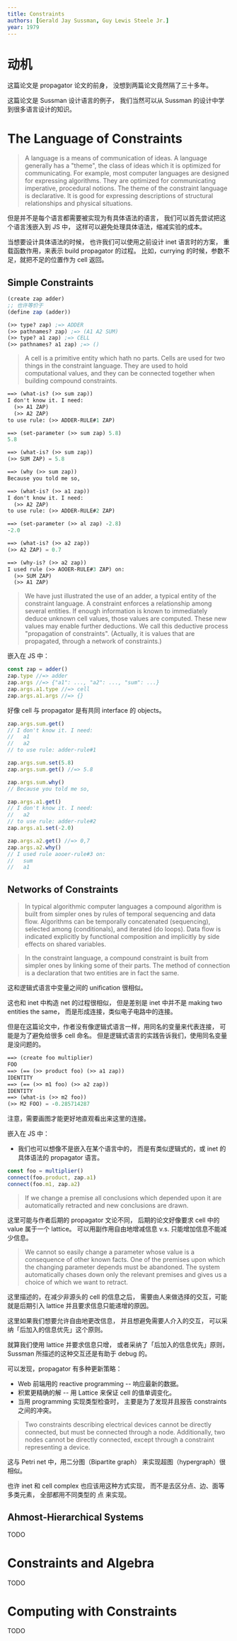 ```yaml
---
title: Constraints
authors: [Gerald Jay Sussman, Guy Lewis Steele Jr.]
year: 1979
---
```


# 动机

这篇论文是 propagator 论文的前身，
没想到两篇论文竟然隔了三十多年。

这篇论文是 Sussman 设计语言的例子，
我们当然可以从 Sussman 的设计中学到很多语言设计的知识。

# The Language of Constraints

> A language is a means of communication of ideas.  A language
> generally has a "theme", the class of ideas which it is optimized
> for communicating. For example, most computer languages are designed
> for expressing algorithms. They are optimized for communicating
> imperative, procedural notions. The theme of the constraint language
> is declarative. It is good for expressing descriptions of structural
> relationships and physical situations.

但是并不是每个语言都需要被实现为有具体语法的语言，
我们可以首先尝试把这个语言浅嵌入到 JS 中，
这样可以避免处理具体语法，缩减实验的成本。

当想要设计具体语法的时候，
也许我们可以使用之前设计 inet 语言时的方案，
重载函数作用，来表示 build propagator 的过程。
比如，currying 的时候，参数不足，就把不足的位置作为 cell 返回。

## Simple Constraints

```scheme
(create zap adder)
;; 也许等价于
(define zap (adder))

(>> type? zap) ;=> ADDER
(>> pathnames? zap) ;=> (A1 A2 SUM)
(>> type? a1 zap) ;=> CELL
(>> pathnames? a1 zap) ;=> ()
```

> A cell is a primitive entity which hath no parts. Cells are used for
> two things in the constraint language.  They are used to hold
> computational values, and they can be connected together when
> building compound constraints.

```scheme
==> (what-is? (>> sum zap))
I don't know it. I need:
  (>> A1 ZAP)
  (>> A2 ZAP)
to use rule: (>> ADDER-RULE#1 ZAP)

==> (set-parameter (>> sum zap) 5.8)
5.8

==> (what-is? (>> sum zap))
(>> SUM ZAP) = 5.8

==> (why (>> sum zap))
Because you told me so,

==> (what-is? (>> a1 zap))
I don't know it. I need:
  (>> A2 ZAP)
to use rule: (>> ADDER-RULE#2 ZAP)

==> (set-parameter (>> al zap) -2.8)
-2.0

==> (what-is? (>> a2 zap))
(>> A2 ZAP) = 0.7

==> (why-is? (>> a2 zap))
I used rule (>> AOOER-RULE#3 ZAP) on:
  (>> SUM ZAP)
  (>> A1 ZAP)
```

> We have just illustrated the use of an adder, a typical entity of
> the constraint language. A constraint enforces a relationship among
> several entities. If enough information is known to immediately
> deduce unknown cell values, those values are computed. These new
> values may enable further deductions. We call this deductive process
> "propagation of constraints". (Actually, it is values that are
> propagated, through a network of constraints.)

嵌入在 JS 中：

```typescript
const zap = adder()
zap.type //=> adder
zap.args //=> {"a1": ..., "a2": ..., "sum": ...}
zap.args.a1.type //=> cell
zap.args.a1.args //=> {}
```

好像 cell 与 propagator 是有共同 interface 的 objects。

```typescript
zap.args.sum.get()
// I don't know it. I need:
//   a1
//   a2
// to use rule: adder-rule#1

zap.args.sum.set(5.8)
zap.args.sum.get() //=> 5.8

zap.args.sum.why()
// Because you told me so,

zap.args.a1.get()
// I don't know it. I need:
//   a2
// to use rule: adder-rule#2
zap.args.a1.set(-2.0)

zap.args.a2.get() //=> 0,7
zap.args.a2.why()
// I used rule aooer-rule#3 on:
//   sum
//   a1
```

## Networks of Constraints

> In typical algorithmic computer languages a
> compound algorithm is built from simpler ones by rules
> of temporal sequencing and data flow. Algorithms can
> be temporally concatenated (sequencing), selected among
> (conditionals), and iterated (do loops). Data flow is
> indicated explicitly by functional composition and
> implicitly by side effects on shared variables.

> In the constraint language, a compound constraint is
> built from simpler ones by linking some of their parts.
> The method of connection is a declaration that two
> entities are in fact the same.


这和逻辑式语言中变量之间的 unification 很相似。

这也和 inet 中构造 net 的过程很相似，
但是差别是 inet 中并不是 making two entities the same，
而是形成连接，类似电子电路中的连接。

但是在这篇论文中，作者没有像逻辑式语言一样，用同名的变量来代表连接，
可能是为了避免给很多 cell 命名。
但是逻辑式语言的实践告诉我们，使用同名变量是没问题的。

```scheme
==> (create foo multiplier)
FOO
==> (== (>> product foo) (>> a1 zap))
IDENTITY
==> (== (>> m1 foo) (>> a2 zap))
IDENTITY
==> (what-is (>> m2 foo))
(>> M2 FOO) = -0.285714287
```

注意，需要画图才能更好地直观看出来这里的连接。

嵌入在 JS 中：

- 我们也可以想像不是嵌入在某个语言中的，
  而是有类似逻辑式的，或 inet 的具体语法的 propagator 语言。

```javascript
const foo = multiplier()
connect(foo.product, zap.a1)
connect(foo.m1, zap.a2)
```

> If we change a premise all conclusions which
> depended upon it are automatically retracted and new
> conclusions are drawn.

这里可能与作者后期的 propagator 文论不同，
后期的论文好像要求 cell 中的 value 属于一个 lattice。
可以用副作用自由地增减信息 v.s. 只能增加信息不能减少信息。

> We cannot so easily change a parameter whose value is a
> consequence of other known facts. One of the premises
> upon which the changing parameter depends must be
> abandoned. The system automatically chases down only
> the relevant premises and gives us a choice of which we
> want to retract.

这里描述的，在减少非源头的 cell 的信息之后，
需要由人来做选择的交互，可能就是后期引入 lattice
并且要求信息只能递增的原因。

这里如果我们想要允许自由地更改信息，
并且想避免需要人介入的交互，
可以采纳「后加入的信息优先」这个原则。

就算我们使用 lattice 并要求信息只增，
或者采纳了「后加入的信息优先」原则，
Sussman 所描述的这种交互还是有助于 debug 的。

可以发现，propagator 有多种更新策略：

- Web 前端用的 reactive programming -- 响应最新的数据。
- 积累更精确的解 -- 用 Lattice 来保证 cell 的值单调变化。
- 当用 programming 实现类型检查时，
  主要是为了发现并且报告 constraints 之间的冲突。

> Two constraints describing electrical
> devices cannot be directly connected, but must be
> connected through a node. Additionally, two nodes
> cannot be directly connected, except through a constraint
> representing a device.

这与 Petri net 中，用二分图（Bipartite graph）
来实现超图（hypergraph）很相似。

也许 inet 和 cell complex 也应该用这种方式实现，
而不是去区分点、边、面等多类元素，
全部都用不同类型的 点 来实现。

## Ahmost-Hierarchical Systems

TODO

# Constraints and Algebra

TODO

# Computing with Constraints

TODO
